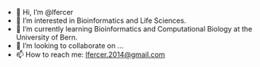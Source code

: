 - 👋 Hi, I’m @lfercer
- 👀 I’m interested in Bioinformatics and Life Sciences.
- 🌱 I’m currently learning Bioinformatics and Computational Biology at the University of Bern.
- 💞️ I’m looking to collaborate on ...
- 📫 How to reach me: lfercer.2014@gmail.com

<!---
lfercer/lfercer is a ✨ special ✨ repository because its `README.md` (this file) appears on your GitHub profile.
You can click the Preview link to take a look at your changes.
--->
